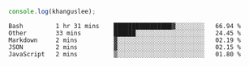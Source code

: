 ```js
console.log(khanguslee);
```

<!--START_SECTION:waka-->
```text
Bash         1 hr 31 mins    ████████████████▓░░░░░░░░   66.94 % 
Other        33 mins         ██████░░░░░░░░░░░░░░░░░░░   24.45 % 
Markdown     2 mins          ▓░░░░░░░░░░░░░░░░░░░░░░░░   02.19 % 
JSON         2 mins          ▓░░░░░░░░░░░░░░░░░░░░░░░░   02.15 % 
JavaScript   2 mins          ▒░░░░░░░░░░░░░░░░░░░░░░░░   01.80 % 
```
<!--END_SECTION:waka-->

<!--
**khanguslee/khanguslee** is a ✨ _special_ ✨ repository because its `README.md` (this file) appears on your GitHub profile.

Here are some ideas to get you started:

- 🔭 I’m currently working on ...
- 🌱 I’m currently learning ...
- 👯 I’m looking to collaborate on ...
- 🤔 I’m looking for help with ...
- 💬 Ask me about ...
- 📫 How to reach me: ...
- 😄 Pronouns: ...
- ⚡ Fun fact: ...
-->
